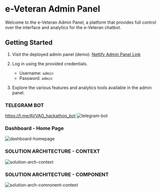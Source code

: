 # e-Veteran Admin Panel

Welcome to the e-Veteran Admin Panel, a platform that provides full control over the interface and analytics for the e-Veteran chatbot.

## Getting Started

1. Visit the deployed admin panel (demo): [Netlify Admin Panel Link](your-netlify-link)

2. Log in using the provided credentials.

   - Username: `admin`
   - Password: `admin`

3. Explore the various features and analytics tools available in the admin panel.

### TELEGRAM BOT
https://t.me/AVVAO_hackathon_bot 
![telegram-bot](https://github.com/kolibri753/eVeteran_chatbot_admin-panel/assets/89083538/b753624f-4643-49ad-aaac-983e0e4ee0d6)

### Dashboard - Home Page
![dashboard-homepage](https://github.com/kolibri753/eVeteran_chatbot_admin-panel/assets/89083538/5d8c70fe-1be5-4a83-96f6-601828cfde3a)

### SOLUTION ARCHITECTURE - CONTEXT
![solution-arch-context](https://github.com/kolibri753/eVeteran_chatbot_admin-panel/assets/89083538/9dcf4e03-3e01-4a3d-8835-093c0a2bdd55)

### SOLUTION ARCHITECTURE - COMPONENT
![solution-arch-comnonent-context](https://github.com/kolibri753/eVeteran_chatbot_admin-panel/assets/89083538/7d49795f-6a82-4aae-a134-292e16f3085e)


